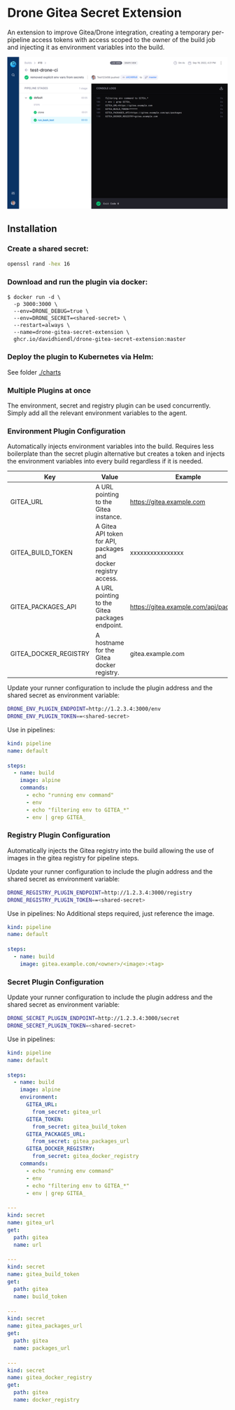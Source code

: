 # Drone Gitea Secret Extension

An extension to improve Gitea/Drone integration, creating a temporary per-pipeline access tokens with access scoped to
the owner of the build job and injecting it as environment variables into the build.

![Example pipeline output](./doc/example-job-output.png)

## Installation

### Create a shared secret:

```bash
openssl rand -hex 16
```

### Download and run the plugin via docker:

```console
$ docker run -d \
  -p 3000:3000 \
  --env=DRONE_DEBUG=true \
  --env=DRONE_SECRET=<shared-secret> \
  --restart=always \
  --name=drone-gitea-secret-extension \
  ghcr.io/davidhiendl/drone-gitea-secret-extension:master
```

### Deploy the plugin to Kubernetes via Helm:

See folder [./charts](./charts)

### Multiple Plugins at once

The environment, secret and registry plugin can be used concurrently. Simply add all the relevant environment variables
to the agent.

### Environment Plugin Configuration

Automatically injects environment variables into the build. Requires less boilerplate than the secret plugin alternative
but creates a token and injects the environment variables into every build regardless if it is needed.

| Key | Value | Example |
|-----------------------|--|---------|
| GITEA_URL | A URL pointing to the Gitea instance. | https://gitea.example.com         |
| GITEA_BUILD_TOKEN | A Gitea API token for API, packages and docker registry access. | xxxxxxxxxxxxxxxx |
| GITEA_PACKAGES_API | A URL pointing to the Gitea packages endpoint. | https://gitea.example.com/api/packages        |
| GITEA_DOCKER_REGISTRY | A hostname for the Gitea docker registry. | gitea.example.com |

Update your runner configuration to include the plugin address and the shared secret as environment variable:

```bash
DRONE_ENV_PLUGIN_ENDPOINT=http://1.2.3.4:3000/env
DRONE_ENV_PLUGIN_TOKEN==<shared-secret>
```

Use in pipelines:

```yaml
kind: pipeline
name: default

steps:
  - name: build
    image: alpine
    commands:
      - echo "running env command"
      - env
      - echo "filtering env to GITEA_*"
      - env | grep GITEA_
```

### Registry Plugin Configuration

Automatically injects the Gitea registry into the build allowing the use of images in the gitea registry for pipeline
steps.

Update your runner configuration to include the plugin address and the shared secret as environment variable:

```bash
DRONE_REGISTRY_PLUGIN_ENDPOINT=http://1.2.3.4:3000/registry
DRONE_REGISTRY_PLUGIN_TOKEN==<shared-secret>
```

Use in pipelines: No Additional steps required, just reference the image.

```yaml
kind: pipeline
name: default

steps:
  - name: build
    image: gitea.example.com/<owner>/<image>:<tag>
```

### Secret Plugin Configuration

Update your runner configuration to include the plugin address and the shared secret as environment variable:

```bash
DRONE_SECRET_PLUGIN_ENDPOINT=http://1.2.3.4:3000/secret
DRONE_SECRET_PLUGIN_TOKEN=<shared-secret>
```

Use in pipelines:

```yaml
kind: pipeline
name: default

steps:
  - name: build
    image: alpine
    environment:
      GITEA_URL:
        from_secret: gitea_url
      GITEA_TOKEN:
        from_secret: gitea_build_token
      GITEA_PACKAGES_URL:
        from_secret: gitea_packages_url
      GITEA_DOCKER_REGISTRY:
        from_secret: gitea_docker_registry
    commands:
      - echo "running env command"
      - env
      - echo "filtering env to GITEA_*"
      - env | grep GITEA_

---
kind: secret
name: gitea_url
get:
  path: gitea
  name: url

---
kind: secret
name: gitea_build_token
get:
  path: gitea
  name: build_token

---
kind: secret
name: gitea_packages_url
get:
  path: gitea
  name: packages_url

---
kind: secret
name: gitea_docker_registry
get:
  path: gitea
  name: docker_registry
```
